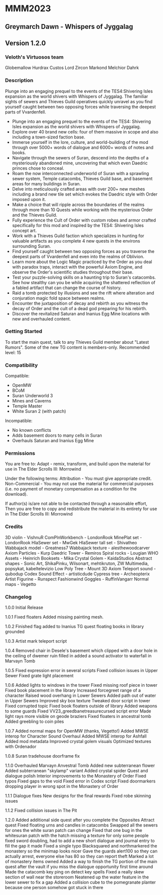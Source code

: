 # MMM2023
## Greymarch Dawn - Whispers of Jyggalag
## Version 1.2.0

### Veloth's Virtuosos team
Globemallow
Hurdrax Custos
Lord Zircon
Markond
Melchior Dahrk

### Description
Plunge into an engaging prequel to the events of the TES4:Shivering Isles expansion as the world shivers with Whispers of Jyggalag. The familiar sights of sewers and Thieves Guild operatives quickly unravel as you find yourself caught between two opposing forces while traversing the deepest parts of Vvardenfell.

* Plunge into an engaging prequel to the events of the TES4: Shivering Isles expansion as the world shivers with Whispers of Jyggalag.
* Explore over 40 brand new cells: four of them massive in scope and also including a town-sized faction base.
* Immerse yourself in the lore, culture, and world-building of the mod through over 5000+ words of dialogue and 6000+ words of notes and books.
* Navigate through the sewers of Suran, descend into the depths of a mysteriously abandoned mine, uncovering that which even Daedric princes chose to conceal.
* Roam the now interconnected underworld of Suran with a sprawling sewer system, Temple catacombs, Thieves Guild base, and basement areas for many buildings in Suran.
* Delve into meticulously crafted areas with over 200+ new meshes including a brand new tile set which evokes the Daedric style with Order imposed upon it.
* Make a choice that will ripple across the boundaries of the realms through more than 10 Quests while working with the mysterious Order and the Thieves Guild.
* Fully experience the Cult of Order with custom robes and armor crafted specifically for this mod and inspired by the TES4: Shivering Isles concept art.
* Work with a Thieves Guild faction which specializes in hunting for valuable artifacts as you complete 4 new quests in the environs surrounding Suran.
* Find yourself caught between two opposing forces as you traverse the deepest parts of Vvardenfell and even into the realms of Oblivion.
* Learn more about the Logic Magic practiced by the Order as you deal with paradox traps, interact with the powerful Axiom Engine, and observe the Order's scientific studies throughout their base.
* Test your puzzle-solving skills on a haunting trip to Suran's catacombs. See how stealthy can you be while acquiring the shattered reflection of a fabled artifact that can change the course of history.
* Raid a tomb protected by illusions and see the rift where alteration and conjuration magic fold space between realms.
* Encounter the juxtaposition of decay and rebirth as you witness the decay of Order and the cult of a dead god preparing for his rebirth.
* Discover the revitalized Saturan and Inanius Egg Mine locations with new and overhauled content.

### Getting Started
To start the main quest, talk to any Thieves Guild member about "Latest Rumors". Some of the new TG content is members-only.
Recommended level: 15

### Compatibility
Compatible:
* OpenMW
* BCoM
* Suran Underworld 3
* Mines and Caverns
* Temple Master
* White Suran 2 (with patch)

Incompatible:
* No known conflicts
* Adds basement doors to many cells in Suran
* Overhauls Saturan and Inanius Egg Mine

### Permissions
You are free to:
Adapt - remix, transform, and build upon the material for use in The Elder Scrolls III: Morrowind

Under the following terms:
Attribution - You must give appropriate credit.
Non-Commercial - You may not use the material for commercial purposes (i.e. no payment of monetary compensation as a condition for the download).

If author(s) is/are not able to be contacted through a reasonable effort,
Then you are free to copy and redistribute the material in its entirety for use in The Elder Scrolls III: Morrowind

### Credits
3D violin - VishnuR
ComPlnWorkbench - LondonRook
MinePlat set - LondonRook
HlaSewer set - MwGek
HlaSewer tall set - Shivatheo
Wabbajack model - Greatness7
Wabbajack texture - alesthewoodcarver
Axiom Particles - Kurp
Daedric Tower - Remiros
Spiral rocks - Lougian
WHO Assets - Heinrich
Booksets - Mika
Crystal Golem - KaidaStudios
Abstract shapes - Sonic Art, ShikaPinku, Wilsonart, mehtikruton, ZW Multimedia, popsykat, kabeltelevizio
Low Poly Tree - Mount 3D
Axiom Teleport sound - qubodup
Codex Sound Effect - artisticdude
Cypress tree - Archeopterix
Artist Figurine - Runspect
Fashionwind Goggles - RuffinVangarr
Normal maps - Vegetto

### Changelog
1.0.0
Initial Release

1.0.1
Fixed floaters
Added missing painting mesh.

1.0.2
Finished flag added to Inanius TG quest
floating books in library grounded

1.0.3
Artist mark teleport script

1.0.4
Removed chair in Desele's basement which clipped with a door
hole in the ceiling of dwemer ruin filled in
added a sound activator to waterfall in Marvayn Tomb

1.0.5
Fixed expression error in several scripts
Fixed collision issues in Upper Sewer
Fixed grate light placement

1.0.6
Added lights to windows in the tower
Fixed missing roof piece in tower
Fixed book placement in the library
Increased forcegreet range of a character
Raised wood overhang in Lower Sewers
Added path out of water in Upper Sewers
Improved sky box texture
Tweaked door script in tower
Fixed corrupted topic
Fixed book floaters outside of library
Added weapons to some guards
Fixed VV23_greedbanetreasurecursed script error
Made light rays more visible on geode braziers
Fixed floaters in ancestral tomb
Added greebling to coin piles

1.0.7
Added normal maps for OpenMW (thanks, Vegetto!)
Added MWSE interop for Character Sound Overhaul
Added MWSE interop for Ashfall
Added mod metadata
Improved crystal golem visuals
Optimized textures with Ordenador

1.0.8
Suran tradehouse doorframe fix

1.1.0
Overhauled Marvayn Anvestral Tomb
Added new subterranean flower
Added subterranean "skylamp" variant
Added crystal spider
Quest and dialogue polish
Interior improvements to the Monastery of Order
Fixed typos
Fixed gaps to the void
Fixed error in Codex script
Fixed doormarkers dropping player in wrong spot in the Monastery of Order

1.1.1
Dialogue fixes
New designs for the final rewards
Fixed robe skinning issues

1.1.2
Fixed collision issues in The Pit

1.2.0
Added additional side quest after you complete the Opposites Attract quest
Fixed floating urns and candles in catacombs
Swapped all the sewers for ones the white suran patch can change
Fixed that one bug in the whitesuran patch with the hatch missing a texture for only some people
fixed sword doubling, had to add a new short dialogue and journal entry to fill the gap it made
Fixed a single typo
Blacksquared and northmarkered the monastery so the minimap looks nicer
Gave the guards alert100 so they can actually arrest, everyone else has 80 so they can report theft
Marked a lot of monastery items owned
Added a way to finish the TG portion of the main quest after the vault if you miss the dialogue opportunity first time around
Made the catacomb key ping on detect key spells
Fixed a really skew section of wall near the storeroom
Neatened up the water feature in the lower sewer to fix a gap
Added a collision cube to the pomegranate planter because one person somehow got stuck in there